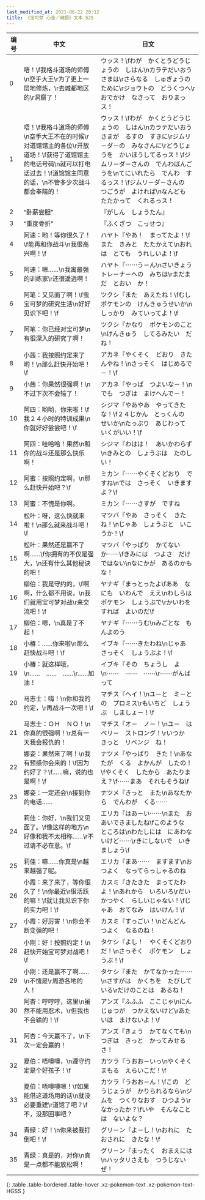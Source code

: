 ```yaml
---
last_modified_at: 2021-06-22 20:12
title: 《宝可梦 心金／魂银》文本 525
---
```

| 编号 | 中文 | 日文 |
| ---- | ---- | ---- |
| 0 | 唔！\f我格斗道场的师傅\n空手大王\r为了更上一层地修炼，\r去城都地区的\r洞窟了！ | ウッス！\fわが　かくとうどうじょうの　しはん\nカラテだいおう　さまは\rさらなる　しゅぎょうの　ために\rジョウトの　どうくつへ\rおでかけ　なさって　おりまっス！ |
| 1 | 唔！\f我格斗道场的师傅\n空手大王不在的时候\r对道馆馆主的各位\r开放道场！\f获得了道馆馆主的电话号码\n就可以打电话过去！\f道馆馆主同意的话，\n不管多少次战斗都会奉陪的！ | ウッス！\fわが　かくとうどうじょうの　しはん\nカラテだいおう　さまが　るすの　すきに\rジムリ－ダ－の　みなさんに\rどうじょうを　かいほうしてるっス！\fジムリ－ダ－さんの　でんわばんごうを\nてにいれたら　でんわ　するっス！\fジムリ－ダ－さんの　つごうが　よければ\nなんども　たたかって　くれるっス！ |
| 2 | “卧薪尝胆” | 『がしん　しょうたん』 |
| 3 | “重度骨折” | 『ふくざつ　こっせつ』 |
| 4 | 阿速：哟！等你很久了！\f能再和你战斗\n我很高兴啊！\f | ハヤト『やあ！　まってたよ！\fまた　きみと　たたかえて\nおれは　とても　うれしいよ！\f |
| 5 | 阿速：嗯……\n我离最强的训练家\r还很遥远啊！ | ハヤト『⋯⋯う－ん\nさいきょう　トレ－ナ－への　みちは\rまだまだ　とおい　か！ |
| 6 | 阿笔：又见面了啊！\f虫宝可梦的研究生活\n好好见识下吧！\f | ツクシ『また　あえたね！\fむしポケモンの　けんきゅうせいか\nしっかり　みていってよ！\f |
| 7 | 阿笔：你已经对宝可梦\n有很深入的研究了啊！ | ツクシ『かなり　ポケモンのこと\nけんきゅう　してるみたい　だね！ |
| 8 | 小茜：我按照约定来了哟！\n那么赶快开始吧！\f | アカネ『やくそく　どおり　きたんやね！\nさっそく　はじめるで－！\f |
| 9 | 小茜：你果然很强啊！\n不过下次不会输了！ | アカネ『やっぱ　つよいな－！\nでも　つぎは　まけへんで－！ |
| 10 | 阿四：哟哟，你来啦！\f我２４小时的特训成果\n你就好好尝尝吧！\f | シジマ『やあやあ　やってきたな！\f２４じかん　とっくんの　せいか\nたっぷり　あじわって　いくがいい！\f |
| 11 | 阿四：哇哈哈！果然\n和你的战斗还是那么快乐啊！ | シジマ『わはは！　あいかわらず\nきみとの　しょうぶは　たのしい！ |
| 12 | 阿蜜：按照约定啊，\n那么赶快开始吧？\f | ミカン『⋯⋯やくそくどおり　ですね\nでは　さっそく　いきますよ？\f |
| 13 | 阿蜜：不愧是你啊。 | ミカン『⋯⋯さすが　ですね |
| 14 | 松叶：呀，这么快就来啦！\n那么就来战斗吧！\f | マツバ『やあ　さっそく　きたね！\nじゃあ　しょうぶと　いこうか！\f |
| 15 | 松叶：果然还是赢不了啊……\f你拥有的不仅是强大，\n还有什么其他秘诀的吧！ | マツバ『やっぱり　かてないか⋯⋯\fきみには　つよさ　だけではない\nなにかが　あるのかもな！ |
| 16 | 柳伯：我是守约的，\f啊啊，什么都不用说，\n我们就用宝可梦对战\r来交流吧！\f | ヤナギ『まっとったよ\fああ　なにも　いわんで　ええ\nわしらは　ポケモン　しょうぶで\rかいわを　すれば　よいのだ\f |
| 17 | 柳伯：嗯，\n真是了不起！ | ヤナギ『⋯⋯うむ\nみごとな　もんよのう |
| 18 | 小椿：……你来啦\n那么赶快战斗吧！\f | イブキ『⋯⋯きたわね\nじゃあ　さっそく　しょうぶよ！\f |
| 19 | 小椿：就这样哦，\n……　……　……\r……加油！ | イブキ『その　ちょうし　よ\n⋯⋯　⋯⋯　⋯⋯\r⋯⋯がんばって |
| 20 | 马志士：嗨！\n你和我的约定，\r再战斗一次吧！\f | マチス『ヘイ！\nユ－と　ミ－との　プロミス\rもいちど　しょうぶ　しましょ－！\f |
| 21 | 马志士：ＯＨ　ＮＯ！\n你真的很强啊！\r总有一天我会报仇的！ | マチス『オ－　ノ－！\nユ－　は　ベリ－　ストロング！\rいつか　きっと　リベンジ　ね！ |
| 22 | 娜姿：果然来了啊！\n我有预感你会来的！\f因为约好了？\f……嘛，说的也是啊！\f | ナツメ『やっぱり　きた！\nあなたが　くる　よかんが　したの！\fやくそく　したから　あたりまえ？\f⋯⋯まあ　それもそうね\f |
| 23 | 娜姿：一定还会\n接到你的电话…… | ナツメ『きっと　また\nあなたから　でんわが　くる⋯⋯ |
| 24 | 莉佳：你好，\n我们又见面了。\f像这样的地方\n好像和我不太相称……\r不过请不必在意。\f | エリカ『はあ－い⋯⋯\nまた　おあいできましたね\fこのような　ところは\nわたしには　にあわないけど⋯⋯\rきにしないで　いきましょう\f |
| 25 | 莉佳：嘛……你真是\n越来越强了呢。 | エリカ『まあ⋯⋯　ますます\nおつよく　なってらっしゃるのね |
| 26 | 小霞：来了来了，等你很久了！\n你最近\r很活跃的嘛！\f就让我见识下你的实力吧！\f | カスミ『きたきた　まってたわよ！\nあれから　いろいろ\rだいかつやく　らしいじゃない！\fじゃあ　おてなみ　はいけん！\f |
| 27 | 小霞：好厉害！\n你会不断变强的吧！ | カスミ『すっごい！\nどんどん　つよく　なるのね！ |
| 28 | 小刚：好！按照约定！\n赶快开始宝可梦对战吧！\f | タケシ『よし！　やくそくどおりだ！\nさっそく　ポケモン　しょうぶ！\f |
| 29 | 小刚：还是赢不了啊……\n不愧是\r周游各地的人！ | タケシ『また　かてなかった⋯⋯\nさすがは　かくちを　たびしている\rだけのことは　あるね！ |
| 30 | 阿杏：哼哼哼，这里\n虽然不能用忍术，\r但我也不会输的！\f | アンズ『ふふふ　ここじゃ\nにんじゅつが　つかえないけど\rあたいは　まけないよ！\f |
| 31 | 阿杏：今天赢不了，\n下次一定会赢的！ | アンズ『きょう　かてなくても\nつぎは　きっと　かってみせるさ！ |
| 32 | 夏伯：唔噢噢，\n遵守约定是个好孩子！\f | カツラ『うおお－いっ\nやくそく　まもる　えらいこだ！\f |
| 33 | 夏伯：唔噢噢嗯！\f如果能借这道场用的话\n就没必要重建\r道馆了吧？\f不，没那回事吧？ | カツラ『うおお－ん！\fこの　どうじょうが　かりられるなら\nジムを　つくりなおす　ひつよう\rなかったか？\fいや　そんなことは　ないよな？ |
| 34 | 青绿：好！\n你来被我打倒吧！\f | グリ－ン『よ－し！\nおれに　たおされに　きたな！\f |
| 35 | 青绿：真是的，对你\n真是一点都不能放松啊！ | グリ－ン『まったく　おまえには\nハッタリさえも　つうじないぜ！ |
{: .table .table-bordered .table-hover .xz-pokemon-text .xz-pokemon-text-HGSS }